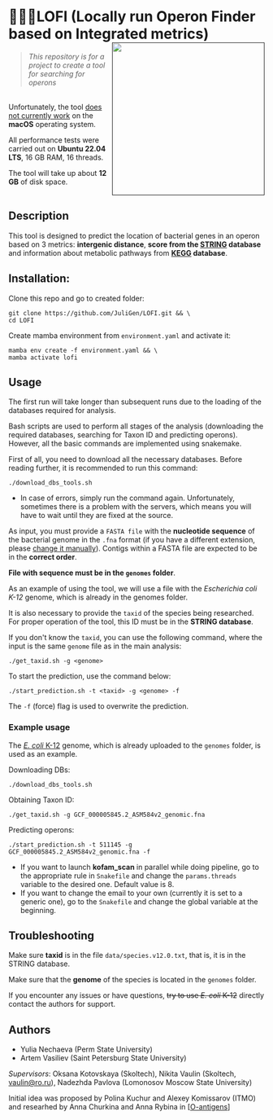 # 👩🏻‍💻LOFI (Locally run Operon Finder based on Integrated metrics)  <a href=""><img src ='https://drive.google.com/uc?export=view&id=1c0OLbJXtGd3ZQvNOSGUGb6lvS2ngdevB' width =300 align="right"></a>
> *This repository is for a project to create a tool for searching for operons*

\
Unfortunately, the tool <u>does not currently work</u> on the **macOS** operating system.

All performance tests were carried out on **Ubuntu 22.04 LTS**, 16 GB RAM, 16 threads.

The tool will take up about **12 GB** of disk space.
<br>
<br>

## Description

This tool is designed to predict the location of bacterial genes in an operon based on 3 metrics: 
**intergenic distance**, **score from the [STRING](https://string-db.org) database** and information about metabolic pathways 
from **[KEGG](https://www.kegg.jp) database**.

## Installation:

Clone this repo and go to created folder: 

```shell
git clone https://github.com/JuliGen/LOFI.git && \
cd LOFI
```

Create mamba environment from `environment.yaml` and activate it:

```shell
mamba env create -f environment.yaml && \
mamba activate lofi
```

## Usage

The first run will take longer than subsequent runs due to the loading of the databases required for analysis.

Bash scripts are used to perform all stages of the analysis (downloading the required databases, searching for Taxon ID and predicting operons). However, all the basic commands are implemented using snakemake.

First of all, you need to download all the necessary databases. Before reading further, it is recommended to run this command:

```shell
./download_dbs_tools.sh
```

- In case of errors, simply run the command again. Unfortunately, sometimes there is a problem with the servers, which means you will have to wait until they are fixed at the source.

As input, you must provide a `FASTA file` with the **nucleotide sequence** of the bacterial genome in the `.fna` format (if you have a different extension, please <u>change it manually</u>). Contigs within a FASTA file are expected to be in the **correct order**.

**File with sequence must be in the `genomes` folder**.

As an example of using the tool, we will use a file with the *Escherichia coli K-12* genome, which is already in the genomes folder.

It is also necessary to provide the `taxid` of the species being researched. For proper operation of the tool, this ID must be in the **STRING database**.

If you don't know the `taxid`, you can use the following command, where the input is the same `genome` file as in the main analysis:

```shell
./get_taxid.sh -g <genome>
```

To start the prediction, use the command below:

```shell
./start_prediction.sh -t <taxid> -g <genome> -f
```

The `-f` (force) flag is used to overwrite the prediction.

### Example usage

The [_E. coli_ K-12](https://www.ncbi.nlm.nih.gov/datasets/taxonomy/511145/) genome, which is already uploaded to the `genomes` folder, is used as an example.

Downloading DBs:

```shell
./download_dbs_tools.sh
```

Obtaining Taxon ID:

```shell
./get_taxid.sh -g GCF_000005845.2_ASM584v2_genomic.fna
```

Predicting operons:

```shell
./start_prediction.sh -t 511145 -g GCF_000005845.2_ASM584v2_genomic.fna -f
```

- If you want to launch **kofam_scan** in parallel while doing pipeline, go to the appropriate rule in `Snakefile` and change the `params.threads` variable to the desired one. Default value is 8.
- If you want to change the email to your own (currently it is set to a generic one), go to the `Snakefile` and change the global variable at the beginning.

## Troubleshooting

Make sure **taxid** is in the file `data/species.v12.0.txt`, that is, it is in the STRING database.

Make sure that the **genome** of the species is located in the `genomes` folder.

If you encounter any issues or have questions, ~~try to use _E. coli_ K-12~~ directly contact the authors for support.

## Authors

* Yulia Nechaeva (Perm State University)
* Artem Vasiliev (Saint Petersburg State University)

*Supervisors*: Oksana Kotovskaya (Skoltech), Nikita Vaulin (Skoltech, vaulin@ro.ru), Nadezhda Pavlova (Lomonosov Moscow State University)

Initial idea was proposed by Polina Kuchur and Alexey Komissarov (ITMO) and researhed by Anna Churkina and Anna Rybina in [[O-antigens](https://github.com/rybinaanya/O-antigens)]
